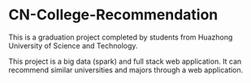 # CN-College-Recommendation
This is a graduation project completed by students from Huazhong University of Science and Technology.

This project is a big data (spark) and full stack web application. It can recommend similar universities and majors through a web application.
